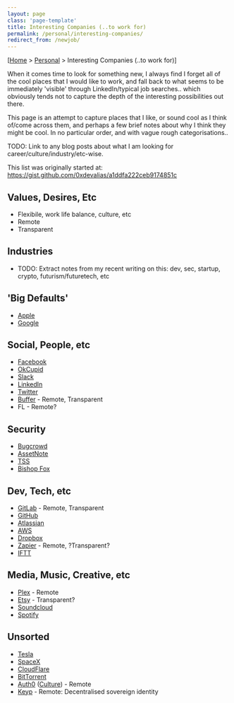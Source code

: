 ```yaml
---
layout: page
class: 'page-template'
title: Interesting Companies (..to work for)
permalink: /personal/interesting-companies/
redirect_from: /newjob/
---
```


[[Home](/) > [Personal](/personal/) > Interesting Companies (..to work for)]

When it comes time to look for something new, I always find I forget all of the cool places that I would like to work, and fall back to what seems to be immediately 'visible' through LinkedIn/typical job searches.. which obviously tends not to capture the depth of the interesting possibilities out there.

This page is an attempt to capture places that I like, or sound cool as I think of/come across them, and perhaps a few brief notes about why I think they might be cool. In no particular order, and with vague rough categorisations..

TODO: Link to any blog posts about what I am looking for career/culture/industry/etc-wise.

This list was originally started at: https://gist.github.com/0xdevalias/a1ddfa222ceb9174851c

## Values, Desires, Etc

* Flexibile, work life balance, culture, etc
* Remote
* Transparent

## Industries

* TODO: Extract notes from my recent writing on this: dev, sec, startup, crypto, futurism/futuretech, etc

## 'Big Defaults'

* [Apple](https://www.apple.com/jobs/)
* [Google](https://www.google.com.au/about/careers/)

## Social, People, etc

* [Facebook](https://www.facebook.com/careers/)
* [OkCupid](http://www.okcupid.com/careers)
* [Slack](https://slack.com/jobs)
* [LinkedIn](https://www.linkedin.com/company/linkedin/careers)
* [Twitter](https://about.twitter.com/careers)
* [Buffer](https://buffer.com/journey/systems-developer) - Remote, Transparent
* FL - Remote?

## Security

* [Bugcrowd](https://www.bugcrowd.com/about/careers/)
* [AssetNote](https://assetnote.io/)
* [TSS](https://www.tsscyber.com.au/careers)
* [Bishop Fox](http://www.bishopfox.com/careers/)

## Dev, Tech, etc

* [GitLab](https://about.gitlab.com/jobs/) - Remote, Transparent
* [GitHub](https://jobs.github.com/companies/GitHub)
* [Atlassian](https://www.atlassian.com/company/careers)
* [AWS](https://aws.amazon.com/careers/)
* [Dropbox](https://www.dropbox.com/jobs)
* [Zapier](https://zapier.com/jobs/) - Remote, ?Transparent?
* [IFTT](https://ifttt.com/jobs)

## Media, Music, Creative, etc

* [Plex](https://www.plex.tv/en-au/about/careers/) - Remote
* [Etsy](https://www.etsy.com/au/careers/) - Transparent?
* [Soundcloud](http://soundcloud.com/jobs)
* [Spotify](https://www.spotify.com/au/jobs/)

## Unsorted

* [Tesla](https://www.tesla.com/en_AU/careers)
* [SpaceX](https://www.spacex.com/careers)
* [CloudFlare](https://www.cloudflare.com/careers/)
* [BitTorrent](https://www.bittorrent.com/company/about/jobs/)
* [Auth0](https://auth0.com/careers) ([Culture](https://auth0.com/careers/culture)) - Remote
* [Keyp](https://keyp.io/jobs/) - Remote: Decentralised sovereign identity
